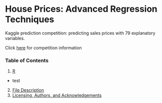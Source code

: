 
# House Prices: Advanced Regression Techniques

Kaggle prediction competition: predicting sales prices with 79 explanatory variables.

Click [here](https://www.kaggle.com/c/house-prices-advanced-regression-techniques) for competition information

### Table of Contents

1. [R](#Project)
- test
2. [File Description](#files)
3. [Licensing, Authors, and Acknowledgements](#licensing)
